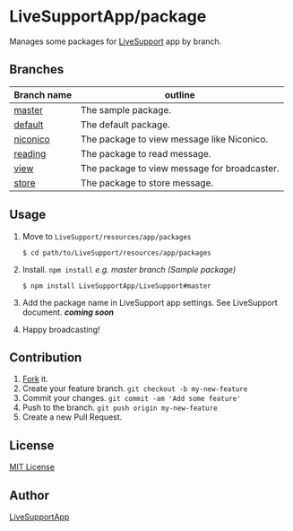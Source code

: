 # LiveSupportApp/package

Manages some packages for [LiveSupport](https://github.com/LiveSupportApp/LiveSupport) app by branch.


## Branches

| Branch name                              | outline                                  |
| ---------------------------------------- | ---------------------------------------- |
| [master](https://github.com/LiveSupportApp/package/tree/master) | The sample package.                      |
| [default](https://github.com/LiveSupportApp/package/tree/default) | The default package.                     |
| [niconico](https://github.com/LiveSupportApp/package/tree/niconico) | The package to view message like Niconico. |
| [reading](https://github.com/LiveSupportApp/package/tree/reading) | The package to read message.             |
| [view](https://github.com/LiveSupportApp/package/tree/view) | The package to view message for broadcaster. |
| [store](https://github.com/LiveSupportApp/package/tree/store) | The package to store message.            |

## Usage

1. Move to `LiveSupport/resources/app/packages`

   ```
   $ cd path/to/LiveSupport/resources/app/packages
   ```

2. Install. `npm install` *e.g. master branch (Sample package)*

   ```
   $ npm install LiveSupportApp/LiveSupport#master
   ```

3. Add the package name in LiveSupport app settings. See LiveSupport document. ***coming soon***

4. Happy broadcasting!

## Contribution

1. [Fork](https://github.com/LiveSupportApp/package/fork) it.
2. Create your feature branch. `git checkout -b my-new-feature`
3. Commit your changes. `git commit -am 'Add some feature'`
4. Push to the branch. `git push origin my-new-feature`
5. Create a new Pull Request.

## License

[MIT License](https://github.com/LiveSupportApp/package/blob/master/LICENSE)

## Author

[LiveSupportApp](https://github.com/LiveSupportApp)
